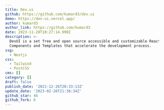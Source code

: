 ```yaml
---
title: Dev.ui
github: https://github.com/kumard3/dev.ui
demo: https://dev-ui.vercel.app/
author: kumard3
author_link: https://github.com/kumard3
date: 2023-11-28T10:27:14.990Z
description: >-
  DevUI is a set free and open source accessible and customizable React
  Components and Templates that accelerate the development process.
ssg:
  - Nextjs
css:
  - Tailwind
  - PostCSS
cms: []
category: []
draft: false
publish_date: '2021-12-26T20:33:13Z'
update_date: '2023-02-26T21:36:34Z'
github_star: 46
github_fork: 6
---
```

